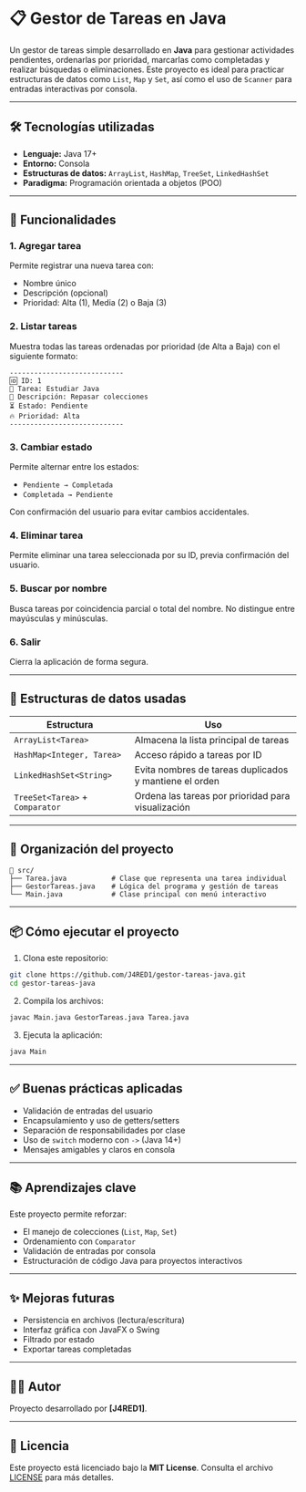 
# 📋 Gestor de Tareas en Java

Un gestor de tareas simple desarrollado en **Java** para gestionar actividades pendientes, ordenarlas por prioridad, marcarlas como completadas y realizar búsquedas o eliminaciones. Este proyecto es ideal para practicar estructuras de datos como `List`, `Map` y `Set`, así como el uso de `Scanner` para entradas interactivas por consola.

---

## 🛠️ Tecnologías utilizadas

- **Lenguaje:** Java 17+
- **Entorno:** Consola
- **Estructuras de datos:** `ArrayList`, `HashMap`, `TreeSet`, `LinkedHashSet`
- **Paradigma:** Programación orientada a objetos (POO)

---

## 🚀 Funcionalidades

### 1. Agregar tarea

Permite registrar una nueva tarea con:

- Nombre único
- Descripción (opcional)
- Prioridad: Alta (1), Media (2) o Baja (3)

### 2. Listar tareas

Muestra todas las tareas ordenadas por prioridad (de Alta a Baja) con el siguiente formato:

```
----------------------------
🆔 ID: 1  
📌 Tarea: Estudiar Java  
📄 Descripción: Repasar colecciones  
⏳ Estado: Pendiente  
🔥 Prioridad: Alta  
----------------------------
```

### 3. Cambiar estado

Permite alternar entre los estados:

- `Pendiente → Completada`
- `Completada → Pendiente`

Con confirmación del usuario para evitar cambios accidentales.

### 4. Eliminar tarea

Permite eliminar una tarea seleccionada por su ID, previa confirmación del usuario.

### 5. Buscar por nombre

Busca tareas por coincidencia parcial o total del nombre. No distingue entre mayúsculas y minúsculas.

### 6. Salir

Cierra la aplicación de forma segura.

---

## 🧠 Estructuras de datos usadas

| Estructura             | Uso                                                       |
|------------------------|-----------------------------------------------------------|
| `ArrayList<Tarea>`     | Almacena la lista principal de tareas                     |
| `HashMap<Integer, Tarea>` | Acceso rápido a tareas por ID                         |
| `LinkedHashSet<String>`   | Evita nombres de tareas duplicados y mantiene el orden |
| `TreeSet<Tarea>` + `Comparator` | Ordena las tareas por prioridad para visualización  |

---

## 🧹 Organización del proyecto

```
📁 src/
├── Tarea.java           # Clase que representa una tarea individual
├── GestorTareas.java    # Lógica del programa y gestión de tareas
└── Main.java            # Clase principal con menú interactivo
```

---

## 📦 Cómo ejecutar el proyecto

1. Clona este repositorio:

```bash
git clone https://github.com/J4RED1/gestor-tareas-java.git
cd gestor-tareas-java
```

2. Compila los archivos:

```bash
javac Main.java GestorTareas.java Tarea.java
```

3. Ejecuta la aplicación:

```bash
java Main
```

---

## ✅ Buenas prácticas aplicadas

- Validación de entradas del usuario
- Encapsulamiento y uso de getters/setters
- Separación de responsabilidades por clase
- Uso de `switch` moderno con `->` (Java 14+)
- Mensajes amigables y claros en consola

---

## 📚 Aprendizajes clave

Este proyecto permite reforzar:

- El manejo de colecciones (`List`, `Map`, `Set`)
- Ordenamiento con `Comparator`
- Validación de entradas por consola
- Estructuración de código Java para proyectos interactivos

---

## ✨ Mejoras futuras

- Persistencia en archivos (lectura/escritura)
- Interfaz gráfica con JavaFX o Swing
- Filtrado por estado
- Exportar tareas completadas

---

## 🧑‍💻 Autor

Proyecto desarrollado por **[J4RED1]**.  

---

## 📄 Licencia

Este proyecto está licenciado bajo la **MIT License**. Consulta el archivo [LICENSE](LICENSE) para más detalles.
